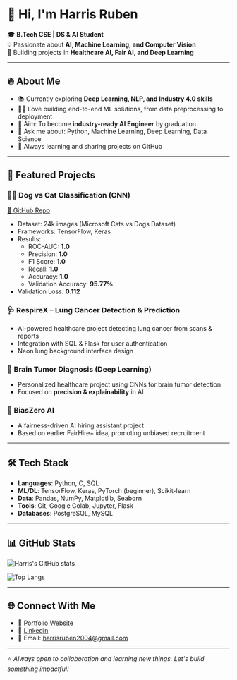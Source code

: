 # 👋 Hi, I'm Harris Ruben  

🎓 **B.Tech CSE | DS & AI Student**  
💡 Passionate about **AI, Machine Learning, and Computer Vision**  
🚀 Building projects in **Healthcare AI, Fair AI, and Deep Learning**  

---

## 🔥 About Me  
- 📚 Currently exploring **Deep Learning, NLP, and Industry 4.0 skills**  
- 🧑‍💻 Love building end-to-end ML solutions, from data preprocessing to deployment  
- 🎯 Aim: To become **industry-ready AI Engineer** by graduation  
- 💬 Ask me about: Python, Machine Learning, Deep Learning, Data Science  
- 🌱 Always learning and sharing projects on GitHub  

---

## 📌 Featured Projects  

### 🐶🐱 Dog vs Cat Classification (CNN)  
[🔗 GitHub Repo](https://github.com/harrisruben/Dog-vs-Cat-Classification)  
- Dataset: 24k images (Microsoft Cats vs Dogs Dataset)  
- Frameworks: TensorFlow, Keras  
- Results:  
  - ROC-AUC: **1.0**  
  - Precision: **1.0**  
  - F1 Score: **1.0**  
  - Recall: **1.0**  
  - Accuracy: **1.0**  
  - Validation Accuracy: **95.77%**  
- Validation Loss: **0.112**  

### 🩺 RespireX – Lung Cancer Detection & Prediction  
- AI-powered healthcare project detecting lung cancer from scans & reports  
- Integration with SQL & Flask for user authentication  
- Neon lung background interface design  

### 🧠 Brain Tumor Diagnosis (Deep Learning)  
- Personalized healthcare project using CNNs for brain tumor detection  
- Focused on **precision & explainability** in AI  

### 🤖 BiasZero AI  
- A fairness-driven AI hiring assistant project  
- Based on earlier FairHire+ idea, promoting unbiased recruitment  

---

## 🛠️ Tech Stack  
- **Languages**: Python, C, SQL  
- **ML/DL**: TensorFlow, Keras, PyTorch (beginner), Scikit-learn  
- **Data**: Pandas, NumPy, Matplotlib, Seaborn  
- **Tools**: Git, Google Colab, Jupyter, Flask  
- **Databases**: PostgreSQL, MySQL  

---

## 📊 GitHub Stats  

![Harris's GitHub stats](https://github-readme-stats.vercel.app/api?username=harrisruben&show_icons=true&theme=radical)  

![Top Langs](https://github-readme-stats.vercel.app/api/top-langs/?username=harrisruben&layout=compact&theme=radical)  

---

## 🌐 Connect With Me  
- 🔗 [Portfolio Website](https://harrisruben.netlify.app)  
- 💼 [LinkedIn](https://linkedin.com/in/harrisruben)  
- 📧 Email: harrisruben2004@gmail.com  

---

⭐ *Always open to collaboration and learning new things. Let's build something impactful!*  
